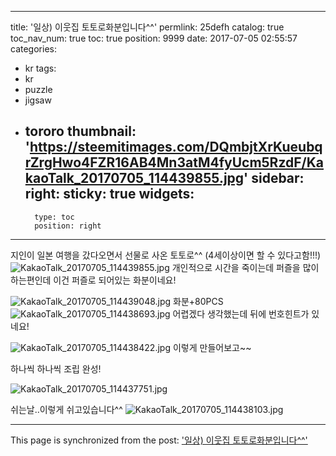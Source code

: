 
---
title: '일상) 이웃집 토토로화분입니다^^'
permlink: 25defh
catalog: true
toc_nav_num: true
toc: true
position: 9999
date: 2017-07-05 02:55:57
categories:
- kr
tags:
- kr
- puzzle
- jigsaw
- tororo
thumbnail: 'https://steemitimages.com/DQmbjtXrKueubqrZrgHwo4FZR16AB4Mn3atM4fyUcm5RzdF/KakaoTalk_20170705_114439855.jpg'
sidebar:
    right:
        sticky: true
widgets:
    -
        type: toc
        position: right
---


지인이 일본 여행을 갔다오면서  선물로 사온 토토로^^
(4세이상이면 할 수 있다고함!!!)
![KakaoTalk_20170705_114439855.jpg](https://steemitimages.com/DQmbjtXrKueubqrZrgHwo4FZR16AB4Mn3atM4fyUcm5RzdF/KakaoTalk_20170705_114439855.jpg)
개인적으로 시간을 죽이는데 퍼즐을 많이하는편인데
이건 퍼즐로 되어있는 화분이네요!

![KakaoTalk_20170705_114439048.jpg](https://steemitimages.com/DQmY3iGxCAUXH1Rbh6DwLWMA16bhiBqadH7gtnbA7CJCk4y/KakaoTalk_20170705_114439048.jpg)
화분+80PCS
![KakaoTalk_20170705_114438693.jpg](https://steemitimages.com/DQmWtaAMNn9TSWv6wnwBjtZV81rVXQwGBX9zN2JJNxpbQJN/KakaoTalk_20170705_114438693.jpg)
어렵겠다 생각했는데 뒤에 번호힌트가 있네요!

![KakaoTalk_20170705_114438422.jpg](https://steemitimages.com/DQmPqVdcjRXsyPTXNbifR24zAhVpa1ujHgHf9VgNhKDhMcH/KakaoTalk_20170705_114438422.jpg)
이렇게 만들어보고~~

하나씩 하나씩 조립 완성!

![KakaoTalk_20170705_114437751.jpg](https://steemitimages.com/DQmVcRYKrWNyk5t9zzYcHcEd399JHWYpWUDLPsyCgVovZ3o/KakaoTalk_20170705_114437751.jpg)

쉬는날..이렇게 쉬고있습니다^^
![KakaoTalk_20170705_114438103.jpg](https://steemitimages.com/DQmQkPqWLWh19snMrfcYSUHmMTTP5M65d4a8QjZnaF1Z8WP/KakaoTalk_20170705_114438103.jpg)

- - -

This page is synchronized from the post: ['일상) 이웃집 토토로화분입니다^^'](https://steemit.com/@virus707/25defh)
